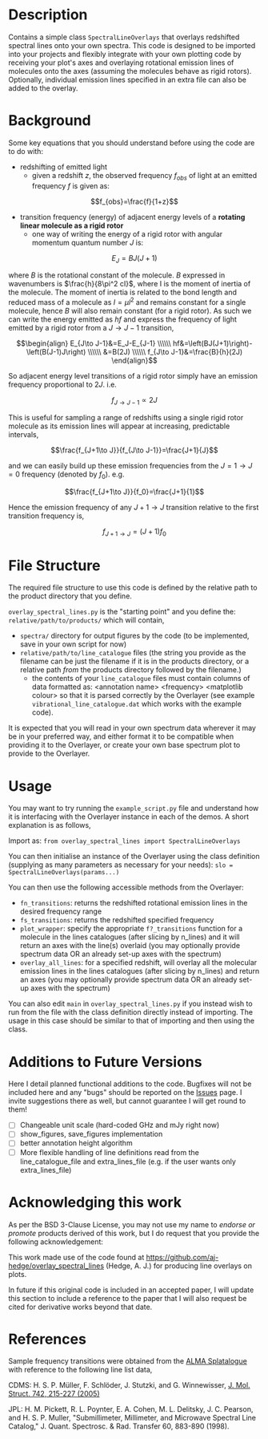 # Description
Contains a simple class `SpectralLineOverlays` that overlays redshifted spectral lines onto your own spectra. This code is designed to be imported into your projects and flexibly integrate with your own plotting code by receiving your plot's axes and overlaying rotational emission lines of molecules onto the axes (assuming the molecules behave as rigid rotors). Optionally, individual emission lines specified in an extra file can also be added to the overlay.

# Background
Some key equations that you should understand before using the code are to do with:
- redshifting of emitted light
  * given a redshift $z$, the observed frequency $f_{obs}$ of light at an emitted frequency $f$ is given as:
  
```math
f_{obs}=\frac{f}{1+z}
```
                        
- transition frequency (energy) of adjacent energy levels of a **rotating linear molecule as a rigid rotor**
  * one way of writing the energy of a rigid rotor with angular momentum quantum number $J$ is:
  
```math
E_J=BJ(J+1)
```
    
   where $B$ is the rotational constant of the molecule. $B$ expressed in wavenumbers is $\frac{h}{8\pi^2 cI}$, where I
   is the moment of inertia of the molecule. The moment of inertia is related to the bond length and reduced mass of a
   molecule as $I=\mu l^2$ and remains constant for a single molecule, hence $B$ will also remain constant (for a rigid rotor).
   As such we can write the energy emitted as $hf$ and express the frequency of light emitted by a rigid rotor
   from a $J\to J-1$ transition,
    
$$\begin{align}
E_{J\to J-1}&=E_J-E_{J-1} \\\\\\
hf&=\left(BJ(J+1)\right)-\left(B(J-1)J\right) \\\\\\
&=B(2J) \\\\\\
f_{J\to J-1}&=\frac{B}{h}(2J)
\end{align}$$
                    
   So adjacent energy level transitions of a rigid rotor simply have an emission frequency proportional to $2J$. i.e.
    
$$f_{J\to J-1}\propto 2J$$
                    
   This is useful for sampling a range of redshifts using a single rigid rotor molecule as its emission lines will appear
   at increasing, predictable intervals,
    
$$\frac{f_{J+1\to J}}{f_{J\to J-1}}=\frac{J+1}{J}$$
                    
   and we can easily build up these emission frequencies from the $J=1\to J=0$ frequency (denoted by $f_0$). e.g.
    
$$\frac{f_{J+1\to J}}{f_0}=\frac{J+1}{1}$$
                    
   Hence the emission frequency of any $J+1\to J$ transition relative to the first transition frequency is,
    
$$f_{J+1\to J}=(J+1)f_0$$


# File Structure
The required file structure to use this code is defined by the relative path to the product directory that you define.

`overlay_spectral_lines.py` is the "starting point" and you define the: `relative/path/to/products/` which will contain,
- `spectra/` directory for output figures by the code (to be implemented, save in your own script for now)
- `relative/path/to/line_catalogue` files (the string you provide as the filename can be just the filename if it is in the
  products directory, or a relative path *from* the products directory followed by the filename.)
  * the contents of your `line_catalogue` files must contain columns of data formatted as: \<annotation name> \<frequency> \<matplotlib colour>
  so that it is parsed correctly by the Overlayer (see example `vibrational_line_catalogue.dat` which works with the example code).

It is expected that you will read in your own spectrum data wherever it may be in your preferred way, and either format
it to be compatible when providing it to the Overlayer, or create your own base spectrum plot to provide to the Overlayer.

# Usage
You may want to try running the `example_script.py` file and understand how it is interfacing with the Overlayer instance
in each of the demos. A short explanation is as follows,

Import as: `from overlay_spectral_lines import SpectralLineOverlays`

You can then initialise an instance of the Overlayer using the class definition (supplying as many parameters as necessary
for your needs): `slo = SpectralLineOverlays(params...)`

You can then use the following accessible methods from the Overlayer:
- `fn_transitions`: returns the redshifted rotational emission lines in the desired frequency range
- `fs_transitions`: returns the redshifted specified frequency
- `plot_wrapper`: specify the appropriate `f?_transitions` function for a molecule in the lines catalogues (after slicing by
                n_lines) and it will return an axes with the line(s) overlaid (you may optionally provide spectrum data
                OR an already set-up axes with the spectrum)
- `overlay_all_lines`: for a specified redshift, will overlay all the molecular emission lines in the lines catalogues
                     (after slicing by n_lines) and return an axes (you may optionally provide spectrum data OR an
                     already set-up axes with the spectrum)

You can also edit `main` in `overlay_spectral_lines.py` if you instead wish to run from the file with the class definition
directly instead of importing. The usage in this case should be similar to that of importing and then using the class.

# Additions to Future Versions
Here I detail planned functional additions to the code. Bugfixes will not be included here and any "bugs" should be reported
on the [Issues](https://github.com/aj-hedge/overlay_spectral_lines/issues) page. I invite suggestions there as well, but
cannot guarantee I will get round to them!

- [ ] Changeable unit scale (hard-coded GHz and mJy right now)
- [ ] show_figures, save_figures implementation
- [ ] better annotation height algorithm
- [ ] More flexible handling of line definitions read from the line_catalogue_file and extra_lines_file
     (e.g. if the user wants only extra_lines_file)

# Acknowledging this work
As per the BSD 3-Clause License, you may not use my name to *endorse or promote* products derived of this work, but I do
request that you provide the following acknowledgement:

This work made use of the code found at https://github.com/aj-hedge/overlay_spectral_lines (Hedge, A. J.) for producing
line overlays on plots.

In future if this original code is included in an accepted paper, I will update this section to include a reference to
the paper that I will also request be cited for derivative works beyond that date.

# References
Sample frequency transitions were obtained from the [ALMA Splatalogue](https://www.splatalogue.online/) with reference to the following line list data,

CDMS: H. S. P. Müller, F. Schlöder, J. Stutzki, and G. Winnewisser, [J. Mol. Struct. 742, 215-227 (2005)](http://dx.doi.org/10.1016/j.molstruc.2005.01.027)

JPL: H. M. Pickett, R. L. Poynter, E. A. Cohen, M. L. Delitsky, J. C. Pearson, and H. S. P. Muller, "Submillimeter, Millimeter, and Microwave Spectral Line Catalog," J. Quant. Spectrosc. & Rad. Transfer 60, 883-890 (1998).
